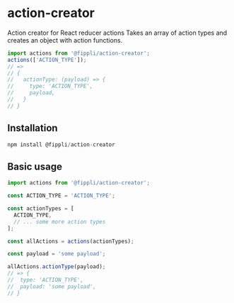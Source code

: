 # action-creator
Action creator for React reducer actions
Takes an array of action types and creates an object with action functions.
```javascript
import actions from '@fippli/action-creator';
actions(['ACTION_TYPE']);
// =>
// {
//   actionType: (payload) => {
//     type: 'ACTION_TYPE',
//     payload,
//   }
// }
```

## Installation
```javascript
npm install @fippli/action-creator
```

## Basic usage
```javascript
import actions from '@fippli/action-creator';

const ACTION_TYPE = 'ACTION_TYPE';

const actionTypes = [
  ACTION_TYPE,
  // ... some more action types
];

const allActions = actions(actionTypes);

const payload = 'some payload';

allActions.actionType(payload); 
// => {
//  type: 'ACTION_TYPE',
//  payload: 'some payload',
// }
```
